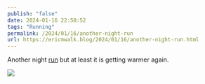 ```yaml
---
publish: "false"
date: 2024-01-16 22:50:52
tags: "Running"
permalink: /2024/01/16/another-night-run
url: https://ericmwalk.blog/2024/01/16/another-night-run.html
---
```


Another night [run](https://strava.com/activities/10573622614) but at least it is getting warmer again.

![](https://ericmwalk.blog/uploads/2024/img-7539.jpeg)
